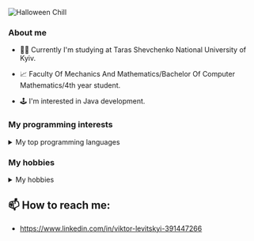 ![Halloween Chill](https://github.com/viktor-levic/viktor-levic/assets/133751188/373345a0-5d59-40b8-8b9c-8f6851ae81ea)

### About me

- 👨‍🎓 Currently I'm studying at Taras Shevchenko National University of Kyiv.

- 📈 Faculty Of Mechanics And Mathematics/Bachelor Of Computer Mathematics/4th year student.

- 🕹️ I'm interested in Java development.


### My programming interests

<details>
<summary> My top programming languages </summary>
  
| Rank | Languages |
|-----:|-----------|
|     1| Java      |
|     2| Python    |
|     3| C/C++     |

</details>


### My hobbies

<details>
<summary> My hobbies </summary>

| Rank | Languages              |
|-----:|------------------------|
|     1| Reading                 |
|     2| Playing the guitar     |
|     3| Listening to music     |


</details>


## 📫 How to reach me:
- https://www.linkedin.com/in/viktor-levitskyi-391447266
